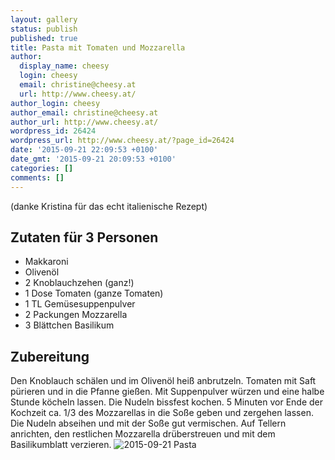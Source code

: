 ```yaml
---
layout: gallery
status: publish
published: true
title: Pasta mit Tomaten und Mozzarella
author:
  display_name: cheesy
  login: cheesy
  email: christine@cheesy.at
  url: http://www.cheesy.at/
author_login: cheesy
author_email: christine@cheesy.at
author_url: http://www.cheesy.at/
wordpress_id: 26424
wordpress_url: http://www.cheesy.at/?page_id=26424
date: '2015-09-21 22:09:53 +0100'
date_gmt: '2015-09-21 20:09:53 +0100'
categories: []
comments: []
---
```

(danke Kristina für das echt italienische Rezept)
## Zutaten für 3 Personen
- Makkaroni
- Olivenöl
- 2 Knoblauchzehen (ganz!)
- 1 Dose Tomaten (ganze Tomaten)
- 1 TL Gemüsesuppenpulver
- 2 Packungen Mozzarella
- 3 Blättchen Basilikum
## Zubereitung
Den Knoblauch schälen und im Olivenöl heiß anbrutzeln. Tomaten mit Saft pürieren und in die Pfanne gießen. Mit Suppenpulver würzen und eine halbe Stunde köcheln lassen. Die Nudeln bissfest kochen. 5 Minuten vor Ende der Kochzeit ca. 1/3 des Mozzarellas in die Soße geben und zergehen lassen. Die Nudeln abseihen und mit der Soße gut vermischen. Auf Tellern anrichten, den restlichen Mozzarella drüberstreuen und mit dem Basilikumblatt verzieren.
![2015-09-21 Pasta](http://www.cheesy.at/wp-content/uploads/2015-09-21-Pasta.jpg)

